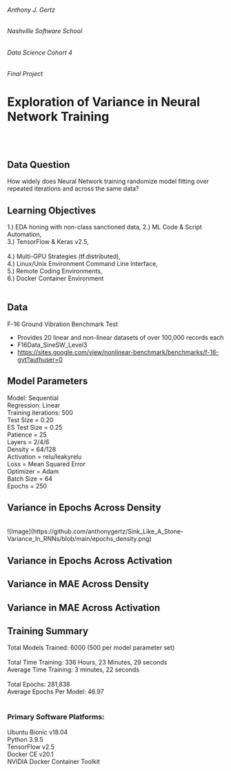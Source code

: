 ###### Anthony J. Gertz
###### Nashville Software School
###### Data Science Cohort 4
###### Final Project

# Exploration of Variance in Neural Network Training
<br>
<br>


## Data Question
How widely does Neural Network training randomize model fitting over repeated iterations and across the same data? 
<br>


## Learning Objectives
1.)	EDA honing with non-class sanctioned data,
2.)	ML Code & Script Automation, <br>
3.)    TensorFlow & Keras v2.5, <br>	
4.)    Multi-GPU Strategies (tf.distributed), <br>
4.)    Linux/Unix Environment Command Line Interface, <br>
5.)    Remote Coding Environments, <br>
6.)    Docker Container Environment <br>
<br>


## Data
F-16 Ground Vibration Benchmark Test
- Provides 20 linear and non-linear datasets of over 100,000 records each <br>
- F16Data_SineSW_Level3 <br>
- https://sites.google.com/view/nonlinear-benchmark/benchmarks/f-16-gvt?authuser=0 <br>


## Model Parameters
Model: Sequential<br>
Regression: Linear<br>
Training iterations: 500<br>
Test Size = 0.20<br>
ES Test Size = 0.25<br>
Patience = 25<br>
Layers = 2/4/6<br>
Density = 64/128<br>
Activation = relu/leakyrelu<br>
Loss = Mean Squared Error<br>
Optimizer = Adam<br>
Batch Size = 64<br>
Epochs = 250<br>


## Variance in Epochs Across Density
<br>
![Image](https://github.com/anthonygertz/Sink_Like_A_Stone-Variance_In_RNNs/blob/main/epochs_density.png)


## Variance in Epochs Across Activation



## Variance in MAE Across Density



## Variance in MAE Across Activation


## Training Summary
Total Models Trained: 6000 (500 per model parameter set)<br>
<br>
Total Time Training: 336 Hours, 23 Minutes, 29 seconds<br>
Average Time Training: 3 minutes, 22 seconds <br>
<br>
Total Epochs: 281,838<br>
Average Epochs Per Model: 46.97<br>
<br>





### Primary Software Platforms: 
Ubuntu Bionic v18.04 <br>
Python 3.9.5 <br>
TensorFlow v2.5 <br>
Docker CE v20.1 <br>
NVIDIA Docker Container Toolkit<br>


